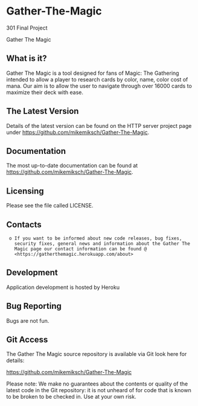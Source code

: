 # Gather-The-Magic
301 Final Project

Gather The Magic

  What is it?
  -----------

  Gather The Magic is a tool designed for fans of Magic: The Gathering
  intended to allow a player to research cards by color, name, color
  cost of mana. Our aim is to allow the user to navigate through
  over 16000 cards to maximize their deck with ease.

  The Latest Version
  ------------------

  Details of the latest version can be found on the HTTP
  server project page under https://github.com/mikemiksch/Gather-The-Magic.

  Documentation
  -------------

  The most
  up-to-date documentation can be found at
  https://github.com/mikemiksch/Gather-The-Magic.

  Licensing
  ---------

  Please see the file called LICENSE.

  Contacts
  --------

     o If you want to be informed about new code releases, bug fixes,
       security fixes, general news and information about the Gather The
       Magic page our contact information can be found @
       <https://gatherthemagic.herokuapp.com/about>


  Development
  -----------

  Application development is hosted by Heroku

  Bug Reporting
  -------------
  Bugs are not fun.

  Git Access
  ----------

  The Gather The Magic source repository is available via Git
  look here for details:

  https://github.com/mikemiksch/Gather-The-Magic

  Please note: We make no guarantees about the contents or quality of the
  latest code in the Git repository: it is not unheard of for code that is known to be broken to
  be checked in.  Use at your own risk.
